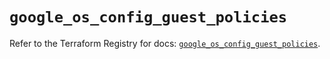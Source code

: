 # `google_os_config_guest_policies`

Refer to the Terraform Registry for docs: [`google_os_config_guest_policies`](https://registry.terraform.io/providers/hashicorp/google-beta/6.37.0/docs/resources/google_os_config_guest_policies).
